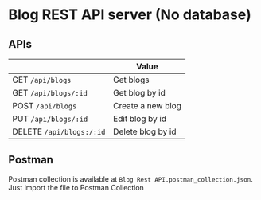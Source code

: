 # Blog REST API server (No database)

## APIs

|                |Value                          |
|----------------|-------------------------------|
|GET `/api/blogs`|Get blogs|
|GET `/api/blogs/:id`|Get blog by id|
|POST `/api/blogs`|Create a new blog|
|PUT `/api/blogs/:id`|Edit blog by id|
|DELETE `/api/blogs:/:id`|Delete blog by id|

## Postman

Postman collection is available at `Blog Rest API.postman_collection.json`. Just import the file to Postman Collection
